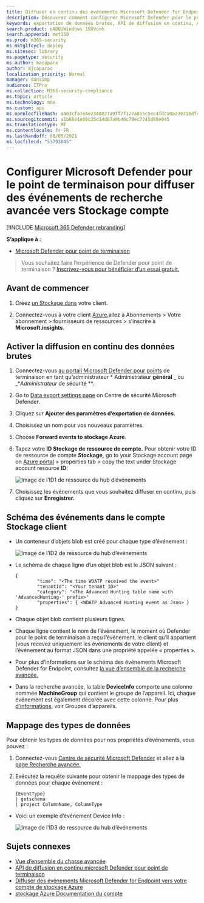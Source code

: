 ```yaml
---
title: Diffuser en continu des événements Microsoft Defender for Endpoint à votre Stockage client
description: Découvrez comment configurer Microsoft Defender pour le point de terminaison pour diffuser des événements de recherche avancée vers Stockage compte.
keywords: exportation de données brutes, API de diffusion en continu, API, Hubs d’événements, stockage Azure, compte de stockage, recherche avancée, partage de données brutes
search.product: eADQiWindows 10XVcnh
search.appverid: met150
ms.prod: m365-security
ms.mktglfcycl: deploy
ms.sitesec: library
ms.pagetype: security
ms.author: macapara
author: mjcaparas
localization_priority: Normal
manager: dansimp
audience: ITPro
ms.collection: M365-security-compliance
ms.topic: article
ms.technology: mde
ms.custom: api
ms.openlocfilehash: a403cfa7e4e2348827a9ff7f127a815c5ec4fdca0a239716dfc8453e16d116d8
ms.sourcegitcommit: a1b66e1e80c25d14d67a9b46c79ec7245d88e045
ms.translationtype: MT
ms.contentlocale: fr-FR
ms.lasthandoff: 08/05/2021
ms.locfileid: "53793045"
---
```

# <a name="configure-microsoft-defender-for-endpoint-to-stream-advanced-hunting-events-to-your-storage-account"></a>Configurer Microsoft Defender pour le point de terminaison pour diffuser des événements de recherche avancée vers Stockage compte

[!INCLUDE [Microsoft 365 Defender rebranding](../../includes/microsoft-defender.md)]


**S’applique à :**
- [Microsoft Defender pour point de terminaison](https://go.microsoft.com/fwlink/?linkid=2154037)

> Vous souhaitez faire l’expérience de Defender pour point de terminaison ? [Inscrivez-vous pour bénéficier d’un essai gratuit.](https://signup.microsoft.com/create-account/signup?products=7f379fee-c4f9-4278-b0a1-e4c8c2fcdf7e&ru=https://aka.ms/MDEp2OpenTrial?ocid=docs-wdatp-configuresiem-abovefoldlink)

## <a name="before-you-begin"></a>Avant de commencer

1. Créez [un Stockage dans](/azure/storage/common/storage-account-overview) votre client.

2. Connectez-vous à votre client [Azure,](https://ms.portal.azure.com/)allez à Abonnements > Votre abonnement > fournisseurs de ressources > s’inscrire à **Microsoft.insights**.

## <a name="enable-raw-data-streaming"></a>Activer la diffusion en continu des données brutes

1. Connectez-vous [au portail Microsoft Defender pour points](https://securitycenter.windows.com) de terminaison en tant qu’administrateur * Administrateur **général** _ ou _*_Administrateur_ de sécurité **.

2. Go to [Data export settings page](https://securitycenter.windows.com/interoperability/dataexport) on Centre de sécurité Microsoft Defender.

3. Cliquez sur **Ajouter des paramètres d’exportation de données.**

4. Choisissez un nom pour vos nouveaux paramètres.

5. Choose **Forward events to stockage Azure**.

6. Tapez votre **ID Stockage de ressource de compte.** Pour obtenir votre ID de ressource de compte **Stockage,** go to your Stockage account page on [Azure portal](https://ms.portal.azure.com/) > properties tab > copy the text under Stockage account resource **ID:**

   ![Image de l’ID1 de ressource du hub d’événements](images/storage-account-resource-id.png)

7. Choisissez les événements que vous souhaitez diffuser en continu, puis cliquez sur **Enregistrer.**

## <a name="the-schema-of-the-events-in-the-storage-account"></a>Schéma des événements dans le compte Stockage client

- Un conteneur d’objets blob est créé pour chaque type d’événement : 

  ![Image de l’ID2 de ressource du hub d’événements](images/storage-account-event-schema.png)

- Le schéma de chaque ligne d’un objet blob est le JSON suivant : 

  ```
  {
          "time": "<The time WDATP received the event>"
          "tenantId": "<Your tenant ID>"
          "category": "<The Advanced Hunting table name with 'AdvancedHunting-' prefix>"
          "properties": { <WDATP Advanced Hunting event as Json> }
  }               
  ```

- Chaque objet blob contient plusieurs lignes.

- Chaque ligne contient le nom de l’événement, le moment où Defender pour le point de terminaison a reçu l’événement, le client qu’il appartient (vous recevez uniquement les événements de votre client) et l’événement au format JSON dans une propriété appelée « properties ».

- Pour plus d’informations sur le schéma des événements Microsoft Defender for Endpoint, consultez [la vue d’ensemble de la recherche avancée.](advanced-hunting-overview.md)

- Dans la recherche avancée, la table **DeviceInfo** comporte une colonne nommée **MachineGroup** qui contient le groupe de l’appareil. Ici, chaque événement est également décorée avec cette colonne. Pour plus [d’informations,](machine-groups.md) voir Groupes d’appareils.

## <a name="data-types-mapping"></a>Mappage des types de données

Pour obtenir les types de données pour nos propriétés d’événements, vous pouvez :

1. Connectez-vous [Centre de sécurité Microsoft Defender](https://securitycenter.windows.com) et allez à la [page Recherche avancée.](https://securitycenter.windows.com/hunting-package)

2. Exécutez la requête suivante pour obtenir le mappage des types de données pour chaque événement : 

   ```
   {EventType}
   | getschema
   | project ColumnName, ColumnType 
   ```

- Voici un exemple d’événement Device Info : 

  ![Image de l’ID3 de ressource du hub d’événements](images/machine-info-datatype-example.png)

## <a name="related-topics"></a>Sujets connexes
- [Vue d’ensemble du chasse avancée](advanced-hunting-overview.md)
- [API de diffusion en continu microsoft Defender pour point de terminaison](raw-data-export.md)
- [Diffuser des événements Microsoft Defender for Endpoint vers votre compte de stockage Azure](raw-data-export-storage.md)
- [stockage Azure Documentation du compte](/azure/storage/common/storage-account-overview)